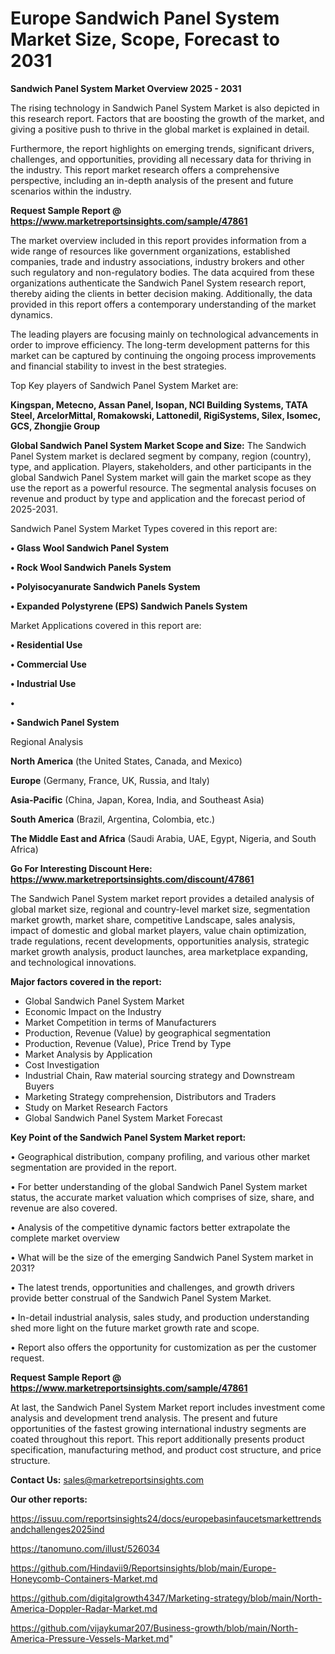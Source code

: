 # Europe Sandwich Panel System Market Size, Scope, Forecast to 2031

<Strong> Sandwich Panel System Market Overview 2025 - 2031</strong>

The rising technology in Sandwich Panel System Market is also depicted in this research report. Factors that are boosting the growth of the market, and giving a positive push to thrive in the global market is explained in detail.

Furthermore, the report highlights on emerging trends, significant drivers, challenges, and opportunities, providing all necessary data for thriving in the industry. This report market research offers a comprehensive perspective, including an in-depth analysis of the present and future scenarios within the industry.

<strong>Request Sample Report @ <a href=https://www.marketreportsinsights.com/sample/47861>https://www.marketreportsinsights.com/sample/47861</a></strong>

The market overview included in this report provides information from a wide range of resources like government organizations, established companies, trade and industry associations, industry brokers and other such regulatory and non-regulatory bodies. The data acquired from these organizations authenticate the Sandwich Panel System research report, thereby aiding the clients in better decision making. Additionally, the data provided in this report offers a contemporary understanding of the market dynamics.

The leading players are focusing mainly on technological advancements in order to improve efficiency. The long-term development patterns for this market can be captured by continuing the ongoing process improvements and financial stability to invest in the best strategies.

Top Key players of Sandwich Panel System Market are:

<strong>Kingspan, Metecno, Assan Panel, Isopan, NCI Building Systems, TATA Steel, ArcelorMittal, Romakowski, Lattonedil, RigiSystems, Silex, Isomec, GCS, Zhongjie Group</strong>

<strong><b>Global Sandwich Panel System Market Scope and Size:</b></strong>
The Sandwich Panel System market is declared segment by company, region (country), type, and application. Players, stakeholders, and other participants in the global Sandwich Panel System market will gain the market scope as they use the report as a powerful resource. The segmental analysis focuses on revenue and product by type and application and the forecast period of 2025-2031.

Sandwich Panel System Market Types covered in this report are:

<strong>•  Glass Wool Sandwich Panel System

•  Rock Wool Sandwich Panels System

•  Polyisocyanurate Sandwich Panels System

•  Expanded Polystyrene (EPS) Sandwich Panels System</strong>

Market Applications covered in this report are:

<strong>•  Residential Use

•  Commercial Use

•  Industrial Use

•  

•  Sandwich Panel System</strong> 

Regional Analysis

<strong>North America</strong> (the United States, Canada, and Mexico)

<strong>Europe</strong> (Germany, France, UK, Russia, and Italy)

<strong>Asia-Pacific</strong> (China, Japan, Korea, India, and Southeast Asia)

<strong>South America</strong> (Brazil, Argentina, Colombia, etc.)

<strong>The Middle East and Africa</strong> (Saudi Arabia, UAE, Egypt, Nigeria, and South Africa)

<strong>Go For Interesting Discount Here: <a href=https://www.marketreportsinsights.com/discount/47861>https://www.marketreportsinsights.com/discount/47861</a></strong>

The Sandwich Panel System market report provides a detailed analysis of global market size, regional and country-level market size, segmentation market growth, market share, competitive Landscape, sales analysis, impact of domestic and global market players, value chain optimization, trade regulations, recent developments, opportunities analysis, strategic market growth analysis, product launches, area marketplace expanding, and technological innovations.

<strong><b>Major factors covered in the report:</b></strong>
<ul>
  <li>Global Sandwich Panel System Market </li>
  <li>Economic Impact on the Industry</li>
  <li>Market Competition in terms of Manufacturers</li>
  <li>Production, Revenue (Value) by geographical segmentation</li>
  <li>Production, Revenue (Value), Price Trend by Type</li>
  <li>Market Analysis by Application</li>
  <li>Cost Investigation</li>
  <li>Industrial Chain, Raw material sourcing strategy and Downstream Buyers</li>
  <li>Marketing Strategy comprehension, Distributors and Traders</li>
  <li>Study on Market Research Factors</li>
  <li>Global Sandwich Panel System Market Forecast</li>
</ul>

<strong><b>Key Point of the Sandwich Panel System Market report:</b></strong>

• Geographical distribution, company profiling, and various other market segmentation are provided in the report.

• For better understanding of the global Sandwich Panel System market status, the accurate market valuation which comprises of size, share, and revenue are also covered.

• Analysis of the competitive dynamic factors better extrapolate the complete market overview

• What will be the size of the emerging Sandwich Panel System market in 2031?

• The latest trends, opportunities and challenges, and growth drivers provide better construal of the Sandwich Panel System Market.

• In-detail industrial analysis, sales study, and production understanding shed more light on the future market growth rate and scope.

• Report also offers the opportunity for customization as per the customer request.

<strong>Request Sample Report @ <a href=https://www.marketreportsinsights.com/sample/47861>https://www.marketreportsinsights.com/sample/47861</a></strong>

At last, the Sandwich Panel System Market report includes investment come analysis and development trend analysis. The present and future opportunities of the fastest growing international industry segments are coated throughout this report. This report additionally presents product specification, manufacturing method, and product cost structure, and price structure.

<strong>Contact Us:</strong>
sales@marketreportsinsights.com

<strong>Our other reports:</strong>

<a href=https://issuu.com/reportsinsights24/docs/europebasinfaucetsmarkettrendsandchallenges2025ind>https://issuu.com/reportsinsights24/docs/europebasinfaucetsmarkettrendsandchallenges2025ind</a>

<a href=https://tanomuno.com/illust/526034>https://tanomuno.com/illust/526034</a>

<a href=https://github.com/Hindavii9/Reportsinsights/blob/main/Europe-Honeycomb-Containers-Market.md>https://github.com/Hindavii9/Reportsinsights/blob/main/Europe-Honeycomb-Containers-Market.md</a>

<a href=https://github.com/digitalgrowth4347/Marketing-strategy/blob/main/North-America-Doppler-Radar-Market.md>https://github.com/digitalgrowth4347/Marketing-strategy/blob/main/North-America-Doppler-Radar-Market.md</a>

<a href=https://github.com/vijaykumar207/Business-growth/blob/main/North-America-Pressure-Vessels-Market.md>https://github.com/vijaykumar207/Business-growth/blob/main/North-America-Pressure-Vessels-Market.md</a>"
